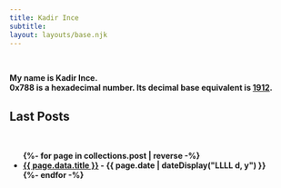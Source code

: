 ```yaml
---
title: Kadir Ince
subtitle:
layout: layouts/base.njk
---
```


<br> <b>

My name is Kadir Ince. <br> 0x788 is a hexadecimal number. Its decimal base equivalent is [1912](https://en.wikipedia.org/wiki/Alan_Turing).

## Last Posts

<br>
<ul class="listing">
{%- for page in collections.post | reverse -%}
  <li>
    <a href="{{ page.url }}">{{ page.data.title }}</a> -
    <time datetime="{{ page.date }}">{{ page.date | dateDisplay("LLLL d, y") }}</time>
  </li>
{%- endfor -%}
</ul>

<div class="nakedLink">

</div>
